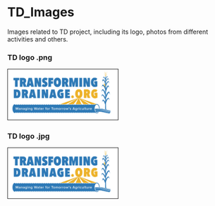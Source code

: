 # TD_Images 
<dl>Images related to TD project, including its logo, photos from different activities and others. </dd>

<dl><h3>TD logo .png </h3></dd>
<dl><img src="https://github.com/TransformingDrainage/TD_Images/blob/master/Transforming_Drainage.png"
alt="IMAGE ALT TEXT HERE" width="250" border="1" /></dd>

<dl><h3>TD logo .jpg </h3></dd>
<dl><img src="https://github.com/TransformingDrainage/TD_Images/blob/master/Transforming_Drainage.jpg" width="250" border="1" /></dd>

